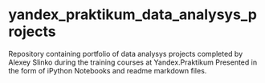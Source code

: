 # yandex_praktikum_data_analysys_projects
Repository containing portfolio of data analysys projects completed by Alexey Slinko during the training courses at Yandex.Praktikum Presented in the form of iPython Notebooks and readme markdown files. 
